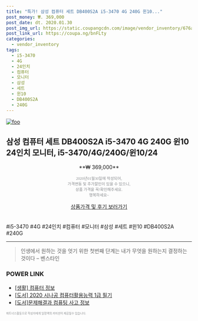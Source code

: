 ```yaml
--- 
title: "특가! 삼성 컴퓨터 세트 DB400S2A i5-3470 4G 240G 윈10..." 
post_money: ₩. 369,000 
post_date: dt. 2020.01.30 
post_img_url: https://static.coupangcdn.com/image/vendor_inventory/676a/ceed486727e73f60ae9cf91bd2d2ad36c346bf7899fe0cc7de07969cb91d.jpg 
post_link_url: https://coupa.ng/bnFLty 
categories: 
  - vendor_inventory 
tags: 
  - i5-3470 
  - 4G 
  - 24인치 
  - 컴퓨터 
  - 모니터 
  - 삼성 
  - 세트 
  - 윈10 
  - DB400S2A 
  - 240G 
--- 
```

[![foo](https://static.coupangcdn.com/image/vendor_inventory/676a/ceed486727e73f60ae9cf91bd2d2ad36c346bf7899fe0cc7de07969cb91d.jpg)](https://coupa.ng/bnFLty) 

## 삼성 컴퓨터 세트 DB400S2A i5-3470 4G 240G 윈10 24인치 모니터, i5-3470/4G/240G/윈10/24 
<p style="text-align: center;">**₩ 369,000**</p> 
<p style="text-align: center;"><span style="color: #898c8f; font-family: Georgia,Times,serif; font-size: 0.75em;">2020년01월30일에 작성되어, <br>가격변동 및 추가할인이 있을 수 있으니,<br> 상품 가격을 꼭!확인해주세요.<br>행복하세요~</span> 
</p>	 
<div markdown="0" style="text-align: center;"><a href="https://coupa.ng/bnFLty" class="btn btn--success">상품가격 및 후기 보러가기</a></div> 
<br><br> 
  #i5-3470 #4G #24인치 #컴퓨터 #모니터 #삼성 #세트 #윈10 #DB400S2A #240G 
<hr> 

> 인생에서 원하는 것을 엇기 위한 첫번째 단계는 내가 무엇을 원하는지 결정하는 것이다 – 벤스타인 


### POWER LINK

* <a href="https://blog.naver.com/fasyy4321/221762533220" target="_blank"> [생활] 컴퓨터 정보 </a>
* <a href="https://blog.naver.com/fasyy4321/221781364813" target="_blank">[도서] 2020 시나공 컴퓨터활용능력 1급 필기</a>
* <a href="https://blog.naver.com/santokki14/221765024771" target="_blank">[도서]문제해결과 컴퓨팅 사고 정보</a>

<span style="color: #898c8f; font-family: Georgia,Times,serif; font-size: 0.55em;">파트너스활동으로 작성자에게 일정액의 커미션이 제공될수 있습니다.</span> 
